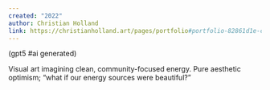 ```yaml
---
created: "2022"
author: Christian Holland
link: https://christianholland.art/pages/portfolio#portfolio-82861d1e-c1a8-4fb1-bce7-39b5ec507317
---
```

(gpt5 #ai generated)

Visual art imagining clean, community-focused energy. Pure aesthetic optimism; “what if our energy sources were beautiful?”